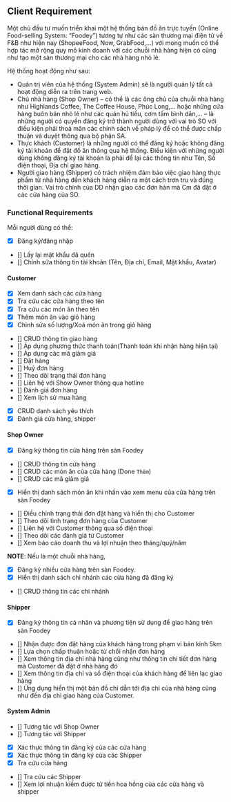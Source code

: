 ## Client Requirement

Một chủ đầu tư muốn triển khai một hệ thống bán đồ ăn trực tuyến (Online Food-selling System: “Foodey”) tương tự như các sàn thương mại điện tử về F&B như hiện nay (ShopeeFood, Now, GrabFood,...) với mong muốn có thể hợp tác mở rộng quy mô kinh doanh với các chuỗi nhà hàng hiện có cũng như tạo một sàn thương mại cho các nhà hàng nhỏ lẻ.

Hệ thống hoạt động như sau:

- Quản trị viên của hệ thống (System Admin) sẽ là người quản lý tất cả hoạt động diễn ra trên trang web.
- Chủ nhà hàng (Shop Owner) – có thể là các ông chủ của chuỗi nhà hàng như Highlands Coffee, The Coffee House, Phúc Long,… hoặc những cửa hàng buôn bán nhỏ lẻ như các quán hủ tiếu, cơm tấm bình dân,… – là những người có quyền đăng ký trở thành người dùng với vai trò SO với điều kiện phải thoả mãn các chính sách về pháp lý để có thể được chấp thuận và duyệt thông qua bộ phận SA.
- Thực khách (Customer) là những người có thể đăng ký hoặc không đăng ký tài khoản để đặt đồ ăn thông qua hệ thống. Điều kiện với những người dùng không đăng ký tài khoản là phải để lại các thông tin như Tên, Số điện thoại, Địa chỉ giao hàng.
- Người giao hàng (Shipper) có trách nhiệm đảm bảo việc giao hàng thực phẩm từ nhà hàng đến khách hàng diễn ra một cách trơn tru và đúng thời gian. Vai trò chính của DD nhận giao các đơn hàn mà Cm đã đặt ở các cửa hàng của SO.

### Functional Requirements

Mỗi người dùng có thể:

- [x] Đăng ký/đăng nhập
- [] Lấy lại mật khẩu đã quên
- [] Chỉnh sửa thông tin tài khoản (Tên, Địa chỉ, Email, Mật khẩu, Avatar)

#### Customer

- [x] Xem danh sách các cửa hàng
- [x] Tra cứu các cửa hàng theo tên
- [x] Tra cứu các món ăn theo tên
- [x] Thêm món ăn vào giỏ hàng
- [x] Chỉnh sửa số lượng/Xoá món ăn trong giỏ hàng
- [] CRUD thông tin giao hàng
- [] Áp dụng phương thức thanh toán(Thanh toán khi nhận hàng hiện tại)
- [] Áp dụng các mã giảm giá
- [] Đặt hàng
- [] Huỷ đơn hàng
- [] Theo dõi trạng thái đơn hàng
- [] Liên hệ với Show Owner thông qua hotline
- [] Đánh giá đơn hàng
- [] Xem lịch sử mua hàng
- [x] CRUD danh sách yêu thích
- [x] Đánh giá cửa hàng, shipper

#### Shop Owner

- [x] Đăng ký thông tin cửa hàng trên sàn Foodey
- [] CRUD thông tin cửa hàng
- [] CRUD các món ăn của cửa hàng (Done `Thêm`)
- [] CRUD các mã giảm giá
- [x] Hiển thị danh sách món ăn khi nhấn vào xem menu của cửa hàng trên sàn Foodey
- [] Điều chỉnh trạng thái đơn đặt hàng và hiển thị cho Customer
- [] Theo dõi tình trạng đơn hàng của Customer
- [] Liên hệ với Customer thông qua số điện thoại
- [] Theo dõi các đánh giá từ Customer
- [] Xem báo cáo doanh thu và lợi nhuận theo tháng/quý/năm

**NOTE**: Nếu là một chuỗi nhà hàng,

- [x] Đăng ký nhiều cửa hàng trên sàn Foodey.
- [x] Hiển thị danh sách chi nhánh các cửa hàng đã đăng ký
- [] CRUD thông tin các chi nhánh

#### Shipper

- [x] Đăng ký thông tin cá nhân và phương tiện sử dụng để giao hàng trên sàn Foodey
- [] Nhận được đơn đặt hàng của khách hàng trong phạm vi bán kính 5km
- [] Lựa chọn chấp thuận hoặc từ chối nhận đơn hàng
- [] Xem thông tin địa chỉ nhà hàng cũng như thông tin chi tiết đơn hàng mà Customer đã đặt ở nhà hàng đó
- [] Xem thông tin địa chỉ và số điện thoại của khách hàng để liên lạc giao hàng
- [] Ứng dụng hiển thị một bản đồ chỉ dẫn tới địa chỉ của nhà hàng cũng như đến địa chỉ giao hàng của Customer.

#### System Admin

- [] Tương tác với Shop Owner
- [] Tương tác với Shipper
- [x] Xác thực thông tin đăng ký của các cửa hàng
- [x] Xác thực thông tin đăng ký của các Shipper
- [x] Tra cứu cửa hàng
- [] Tra cứu các Shipper
- [] Xem lợi nhuận kiếm được từ tiền hoa hồng của các cửa hàng và shipper
